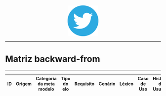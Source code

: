 <span style="margin-left: 40%;">![Twitter Logo](../images/twitter-logo-100px.png)</span>

---

# Matriz backward-from

---

|ID| Origem  | Categoria da meta modelo | Tipo do elo |  Requisito | Cenário | Léxico  | Caso de Uso | História de Usuário
|---|--------|--------------------------|-------------|---------|-----------|-------|----------|-------------|


